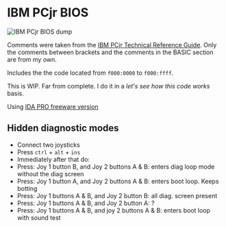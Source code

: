 # IBM PCjr BIOS

![IBM PCjr BIOS dump](https://lh3.googleusercontent.com/QwPdCQFbS4grTTTnEg0aZ1cxE2p2RzSpIH14RtQnXLq9mvLWZoXWBrOtN_WNUs10ocaQ-gvGGSAkjTsx78_RBw0NoiBoYXTEu6hV8MJ68vxkkysJznNz7yVmCDFmdc5h3xHmy23HnPM)


Comments were taken from the [IBM PCjr Technical Reference Guide][0].
Only the comments between brackets and the comments in the BASIC section are from my own.

Includes the the code located from `f000:0000` to `f000:ffff`.

This is WIP. Far from complete. I do it in a _let's see how this code works_ basis.

Using [IDA PRO freeware version][1]

## Hidden diagnostic modes

*   Connect two joysticks
*   Press `ctrl` + `alt` + `ins`
*   Immediately after that do:
   *   Press: Joy 1 button B, and Joy 2 buttons A & B: enters diag loop mode without the diag screen
   *   Press: Joy 1 button A, and Joy 2 buttons A & B: enters boot loop. Keeps botting
   *   Press: Joy 1 buttons A & B, and Joy 2 button B: all diag. screen present
   *   Press: Joy 1 buttons A & B, and Joy 2 button A: ?
   *   Press: Joy 1 buttons A & B, and joy 2 buttons A & B: enters boot loop with sound test


[0]: https://archive.org/details/IbmPcjrTechnicalReference
[1]: https://www.hex-rays.com/products/ida/support/download_freeware.shtml
